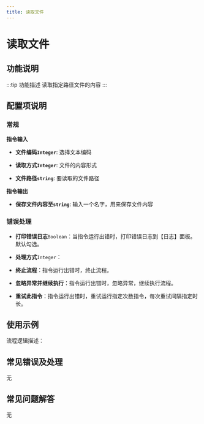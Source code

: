 ```yaml
---
title: 读取文件
---
```


# 读取文件

## 功能说明

:::tip 功能描述
读取指定路径文件的内容
:::

## 配置项说明

### 常规

**指令输入**

- **文件编码`Integer`**: 选择文本编码

- **读取方式`Integer`**: 文件的内容形式

- **文件路径`string`**: 要读取的文件路径


**指令输出**

- **保存文件内容至`string`**: 输入一个名字，用来保存文件内容

### 错误处理

- **打印错误日志**`Boolean`：当指令运行出错时，打印错误日志到【日志】面板。默认勾选。

- **处理方式**`Integer`：

 - **终止流程**：指令运行出错时，终止流程。

 - **忽略异常并继续执行**：指令运行出错时，忽略异常，继续执行流程。

 - **重试此指令**：指令运行出错时，重试运行指定次数指令，每次重试间隔指定时长。

## 使用示例

流程逻辑描述：

## 常见错误及处理

无

## 常见问题解答

无

